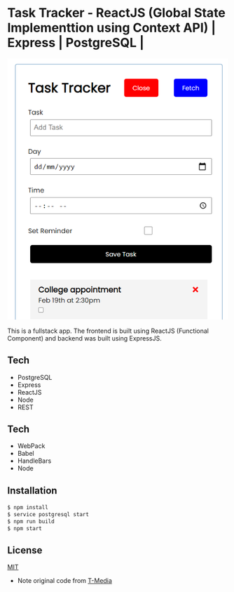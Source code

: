# Task Tracker - ReactJS (Global State Implementtion using Context API) | Express | PostgreSQL |

![Page Snapshot](./public/images/task_snap.PNG)

This is a fullstack app. The frontend is built using ReactJS (Functional Component) and backend was built using ExpressJS.

## Tech
* PostgreSQL
* Express
* ReactJS
* Node
* REST

## Tech
* WebPack
* Babel
* HandleBars
* Node

## Installation

```
$ npm install
$ service postgresql start
$ npm run build
$ npm start

```

## License
[MIT](https://choosealicense.com/licenses/mit/)
* Note original code from [T-Media]()